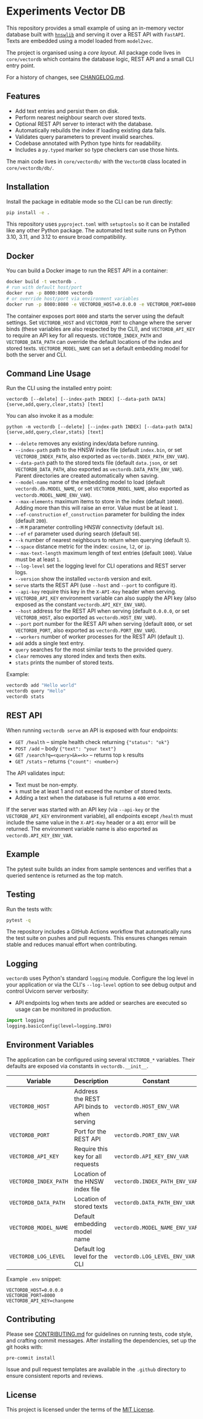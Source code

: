 # Experiments Vector DB

This repository provides a small example of using an in-memory vector
database built with [`hnswlib`](https://github.com/nmslib/hnswlib) and
serving it over a REST API with `FastAPI`.  Texts are embedded using a
model loaded from `model2vec`.

The project is organised using a *core layout*.  All package code lives
in `core/vectordb` which contains the database logic, REST API and a
small CLI entry point.

For a history of changes, see [CHANGELOG.md](CHANGELOG.md).

## Features

- Add text entries and persist them on disk.
- Perform nearest neighbour search over stored texts.
- Optional REST API server to interact with the database.
- Automatically rebuilds the index if loading existing data fails.
- Validates query parameters to prevent invalid searches.
- Codebase annotated with Python type hints for readability.
- Includes a `py.typed` marker so type checkers can use those hints.

The main code lives in `core/vectordb/` with the `VectorDB` class located in
`core/vectordb/db/`.

## Installation

Install the package in editable mode so the CLI can be run directly:

```bash
pip install -e .
```

This repository uses `pyproject.toml` with `setuptools` so it can be installed
like any other Python package. The automated test suite runs on Python 3.10,
3.11, and 3.12 to ensure broad compatibility.

## Docker

You can build a Docker image to run the REST API in a container:

```bash
docker build -t vectordb .
# run with default host/port
docker run -p 8000:8000 vectordb
# or override host/port via environment variables
docker run -p 8080:8080 -e VECTORDB_HOST=0.0.0.0 -e VECTORDB_PORT=8080 vectordb
```

The container exposes port `8000` and starts the server using the default
settings. Set `VECTORDB_HOST` and `VECTORDB_PORT` to change where the server
binds (these variables are also respected by the CLI), and `VECTORDB_API_KEY`
to require an API key for all requests. `VECTORDB_INDEX_PATH` and
`VECTORDB_DATA_PATH` can override the default locations of the index and stored
texts. `VECTORDB_MODEL_NAME` can set a default embedding model for both the
server and CLI.

## Command Line Usage

Run the CLI using the installed entry point:

```
vectordb [--delete] [--index-path INDEX] [--data-path DATA] {serve,add,query,clear,stats} [text]
```

You can also invoke it as a module:

```
python -m vectordb [--delete] [--index-path INDEX] [--data-path DATA] {serve,add,query,clear,stats} [text]
```

- `--delete` removes any existing index/data before running.
- `--index-path` path to the HNSW index file (default `index.bin`, or set
  `VECTORDB_INDEX_PATH`, also exported as `vectordb.INDEX_PATH_ENV_VAR`).
- `--data-path` path to the stored texts file (default `data.json`, or set
  `VECTORDB_DATA_PATH`, also exported as `vectordb.DATA_PATH_ENV_VAR`).
  Parent directories are created automatically when saving.
- `--model-name` name of the embedding model to load (default `vectordb.db.MODEL_NAME`,
  or set `VECTORDB_MODEL_NAME`, also exported as `vectordb.MODEL_NAME_ENV_VAR`).
- `--max-elements` maximum items to store in the index (default `10000`).
  Adding more than this will raise an error. Value must be at least `1`.
- `--ef-construction` `ef_construction` parameter for building the index (default `200`).
- `--M` `M` parameter controlling HNSW connectivity (default `16`).
- `--ef` `ef` parameter used during search (default `50`).
- `--k` number of nearest neighbours to return when querying (default `5`).
- `--space` distance metric for the index: `cosine`, `l2`, or `ip`.
- `--max-text-length` maximum length of text entries (default `1000`). Value must be at least `1`.
- `--log-level` set the logging level for CLI operations and REST server logs.
- `--version` show the installed `vectordb` version and exit.
- `serve` starts the REST API (use `--host` and `--port` to configure it).
- `--api-key` require this key in the `X-API-Key` header when serving.
 - `VECTORDB_API_KEY` environment variable can also supply the API key (also
   exposed as the constant `vectordb.API_KEY_ENV_VAR`).
- `--host` address for the REST API when serving (default `0.0.0.0`, or set `VECTORDB_HOST`, also exported as `vectordb.HOST_ENV_VAR`).
- `--port` port number for the REST API when serving (default `8000`, or set `VECTORDB_PORT`, also exported as `vectordb.PORT_ENV_VAR`).
- `--workers` number of worker processes for the REST API (default `1`).
- `add` adds a single text entry.
- `query` searches for the most similar texts to the provided query.
- `clear` removes any stored index and texts then exits.
- `stats` prints the number of stored texts.

Example:

```bash
vectordb add "Hello world"
vectordb query "Hello"
vectordb stats
```

## REST API

When running `vectordb serve` an API is exposed with four endpoints:

 - `GET /health` – simple health check returning `{"status": "ok"}`
 - `POST /add` – body `{"text": "your text"}`
 - `GET /search?q=<query>&k=<k>` – returns top `k` results
 - `GET /stats` – returns `{"count": <number>}`

 The API validates input:

- Text must be non-empty.
- `k` must be at least 1 and not exceed the number of stored texts.
- Adding a text when the database is full returns a `400` error.

If the server was started with an API key (via `--api-key` or the
`VECTORDB_API_KEY` environment variable), all endpoints except `/health` must
include the same value in the `X-API-Key` header or a `401` error will be
returned. The environment variable name is also exported as
`vectordb.API_KEY_ENV_VAR`.

## Example

The pytest suite builds an index from sample sentences and verifies that a queried sentence is returned as the top match.

## Testing

Run the tests with:

```bash
pytest -q
```

The repository includes a GitHub Actions workflow that automatically runs the
test suite on pushes and pull requests. This ensures changes remain stable and
reduces manual effort when contributing.

## Logging

`vectordb` uses Python's standard `logging` module. Configure the log level in
your application or via the CLI's `--log-level` option to see debug output and
control Uvicorn server verbosity:

- API endpoints log when texts are added or searches are executed so usage can
  be monitored in production.

```python
import logging
logging.basicConfig(level=logging.INFO)
```

## Environment Variables

The application can be configured using several `VECTORDB_*` variables. Their
defaults are exposed via constants in `vectordb.__init__`.

| Variable | Description | Constant |
|----------|-------------|---------|
| `VECTORDB_HOST` | Address the REST API binds to when serving | `vectordb.HOST_ENV_VAR` |
| `VECTORDB_PORT` | Port for the REST API | `vectordb.PORT_ENV_VAR` |
| `VECTORDB_API_KEY` | Require this key for all requests | `vectordb.API_KEY_ENV_VAR` |
| `VECTORDB_INDEX_PATH` | Location of the HNSW index file | `vectordb.INDEX_PATH_ENV_VAR` |
| `VECTORDB_DATA_PATH` | Location of stored texts | `vectordb.DATA_PATH_ENV_VAR` |
| `VECTORDB_MODEL_NAME` | Default embedding model name | `vectordb.MODEL_NAME_ENV_VAR` |
| `VECTORDB_LOG_LEVEL` | Default log level for the CLI | `vectordb.LOG_LEVEL_ENV_VAR` |

Example `.env` snippet:

```env
VECTORDB_HOST=0.0.0.0
VECTORDB_PORT=8000
VECTORDB_API_KEY=changeme
```

## Contributing

Please see [CONTRIBUTING.md](CONTRIBUTING.md) for guidelines on running tests,
code style, and crafting commit messages. After installing the dependencies,
set up the git hooks with:

```bash
pre-commit install
```

Issue and pull request templates are available in the `.github` directory to
ensure consistent reports and reviews.


## License

This project is licensed under the terms of the [MIT License](LICENSE).

